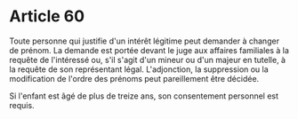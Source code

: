 # Article 60

<p>Toute personne qui justifie d'un intérêt légitime peut demander à changer de prénom. La demande est portée devant le juge aux affaires familiales à la requête de l'intéressé ou, s'il s'agit d'un mineur ou d'un majeur en tutelle, à la requête de son représentant légal. L'adjonction, la suppression ou la modification de l'ordre des prénoms peut pareillement être décidée. </p><p>Si l'enfant est âgé de plus de treize ans, son consentement personnel est requis.</p>